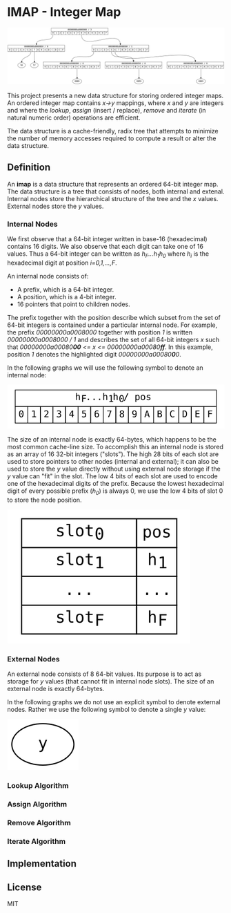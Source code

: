 # IMAP - Integer Map

![](doc/demo.svg)

This project presents a new data structure for storing ordered integer maps. An ordered integer map contains _x->y_ mappings, where _x_ and _y_ are integers and where the _lookup_, _assign_ (insert / replace), _remove_ and _iterate_ (in natural numeric order) operations are efficient.

The data structure is a cache-friendly, radix tree that attempts to minimize the number of memory accesses required to compute a result or alter the data structure.

## Definition

An **imap** is a data structure that represents an ordered 64-bit integer map. The data structure is a tree that consists of nodes, both internal and extenal. Internal nodes store the hierarchical structure of the tree and the _x_ values. External nodes store the _y_ values.

### Internal Nodes

We first observe that a 64-bit integer written in base-16 (hexadecimal) contains 16 digits. We also observe that each digit can take one of 16 values. Thus a 64-bit integer can be written as _h<sub>F</sub>...h<sub>1</sub>h<sub>0</sub>_ where _h<sub>i</sub>_ is the hexadecimal digit at position _i=0,1,...,F_.

An internal node consists of:

- A prefix, which is a 64-bit integer.
- A position, which is a 4-bit integer.
- 16 pointers that point to children nodes.

The prefix together with the position describe which subset from the set of 64-bit integers is contained under a particular internal node. For example, the prefix _00000000a0008000_ together with position _1_ is written _00000000a0008000 / 1_ and describes the set of all 64-bit integers _x_ such that _00000000a00080**00** <= x <= 00000000a00080**ff**_. In this example, position _1_ denotes the highlighted digit _00000000a00080**0**0_.

In the following graphs we will use the following symbol to denote an internal node:

![Internal Node](doc/node.svg)

The size of an internal node is exactly 64-bytes, which happens to be the most common cache-line size. To accomplish this an internal node is stored as an array of 16 32-bit integers ("slots"). The high 28 bits of each slot are used to store pointers to other nodes (internal and external); it can also be used to store the _y_ value directly without using external node storage if the _y_ value can "fit" in the slot. The low 4 bits of each slot are used to encode one of the hexadecimal digits of the prefix. Because the lowest hexadecimal digit of every possible prefix (_h<sub>0</sub>_) is always 0, we use the low 4 bits of slot 0 to store the node position.

![Internal Node Structure](doc/nodestru.svg)

### External Nodes

An external node consists of 8 64-bit values. Its purpose is to act as storage for _y_ values (that cannot fit in internal node slots). The size of an external node is exactly 64-bytes.

In the following graphs we do not use an explicit symbol to denote external nodes. Rather we use the following symbol to denote a single _y_ value:

![Value](doc/value.svg)

### Lookup Algorithm

### Assign Algorithm

### Remove Algorithm

### Iterate Algorithm

## Implementation

## License

MIT

